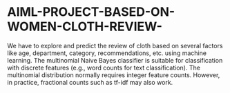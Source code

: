 # AIML-PROJECT-BASED-ON-WOMEN-CLOTH-REVIEW-
We have to explore and predict the review of cloth based on several factors like age, department, category, recommendations, etc. using machine learning. The multinomial Naive Bayes classifier is suitable for classification with discrete features (e.g., word counts for text classification). The multinomial distribution normally requires integer feature counts. However, in practice, fractional counts such as tf-idf may also work.
